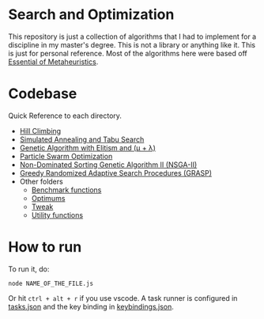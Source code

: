 # Search and Optimization

This repository is just a collection of algorithms that I had to implement for a discipline in my master's degree. This is not a library or anything like it. This is just for personal reference. Most of the algorithms here were based off [Essential of Metaheuristics](https://cs.gmu.edu/~sean/book/metaheuristics/).

# Codebase

Quick Reference to each directory.

- [Hill Climbing](/src/activity_1)
- [Simulated Annealing and Tabu Search](/src/activity_2)
- [Genetic Algorithm with Elitism and (μ + λ) ](/src/activity_3)
- [Particle Swarm Optimization](/src/activity_4)
- [Non-Dominated Sorting Genetic Algorithm II (NSGA-II)](/src/activity_5)
- [Greedy Randomized Adaptive Search Procedures (GRASP)](/src/activity_7)
- Other folders
  - [Benchmark functions](/src/benchmark)
  - [Optimums](/src/optimums)
  - [Tweak](/src/tweak)
  - [Utility functions](/src/utils)

# How to run

To run it, do:

```
node NAME_OF_THE_FILE.js
```

Or hit `ctrl + alt + r` if you use vscode. A task runner is configured in [tasks.json](/.vscode/tasks.json) and the key binding in [keybindings.json](/.vscode/keybindings.json).
